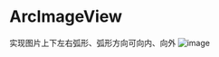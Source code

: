 # ArcImageView
实现图片上下左右弧形、弧形方向可向内、向外
![image](https://github.com/67706724/ArcImageView/app/readme/Screenshot_1542960323.png)
